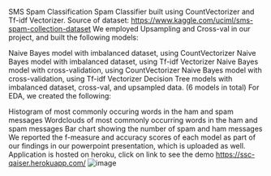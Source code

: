 SMS Spam Classification
Spam Classifier built using CountVectorizer and Tf-idf Vectorizer. Source of dataset: https://www.kaggle.com/uciml/sms-spam-collection-dataset We employed Upsampling and Cross-val in our project, and built the following models:

Naive Bayes model with imbalanced dataset, using CountVectorizer
Naive Bayes model with imbalanced dataset, using Tf-idf Vectorizer
Naive Bayes model with cross-validation, using CountVectorizer
Naive Bayes model with cross-validation, using Tf-idf Vectorizer
Decision Tree models with imbalanced dataset, cross-val, and upsampled data. (6 models in total)
For EDA, we created the following:

Histogram of most commonly occuring words in the ham and spam messages
Wordclouds of most commonly occurring words in the ham and spam messages
Bar chart showing the number of spam and ham messages
We reported the f-measure and accuracy scores of each model as part of our findings in our powerpoint presentation, which is uploaded as well.
Application is hosted on heroku, click on link to see the demo https://ssc-qaiser.herokuapp.com/
![image](https://user-images.githubusercontent.com/95518289/192505516-385f297e-1863-4bc0-8b13-24bd53d0e070.png)
